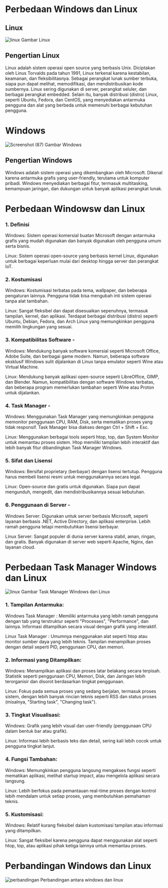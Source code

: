 # Perbedaan Windows dan Linux
## Linux
![linux](https://github.com/user-attachments/assets/40c2786c-4786-4841-830f-6eaa6b8f6cba)
Gambar Linux

## Pengertian Linux
Linux adalah sistem operasi open source yang berbasis Unix. Diciptakan oleh Linus Torvalds pada tahun 1991, Linux terkenal karena kestabilan, keamanan, dan fleksibilitasnya. Sebagai perangkat lunak sumber terbuka, siapa pun dapat melihat, memodifikasi, dan mendistribusikan kode sumbernya. Linux sering digunakan di server, perangkat seluler, dan berbagai perangkat embedded. Selain itu, banyak distribusi (distro) Linux, seperti Ubuntu, Fedora, dan CentOS, yang menyediakan antarmuka pengguna dan alat yang berbeda untuk memenuhi berbagai kebutuhan pengguna.

# Windows
![Screenshot (87)](https://github.com/user-attachments/assets/9647562d-f9c9-4813-b092-64b827c82246)
Gambar Windows

## Pengertian Windows
Windows adalah sistem operasi yang dikembangkan oleh Microsoft. Dikenal karena antarmuka grafis yang user-friendly, terutama untuk komputer pribadi. Windows menyediakan berbagai fitur, termasuk multitasking, kemampuan jaringan, dan dukungan untuk banyak aplikasi perangkat lunak. 

# Perbedaan Windowsw dan Linux

### 1. Definisi

Windows: Sistem operasi komersial buatan Microsoft dengan antarmuka grafis yang mudah digunakan dan banyak digunakan oleh pengguna umum serta bisnis.

Linux: Sistem operasi open-source yang berbasis kernel Linux, digunakan untuk berbagai keperluan mulai dari desktop hingga server dan perangkat IoT.

### 2. Kostumisasi

Windows: Kostumisasi terbatas pada tema, wallpaper, dan beberapa pengaturan lainnya. Pengguna tidak bisa mengubah inti sistem operasi tanpa alat tambahan.

Linux: Sangat fleksibel dan dapat disesuaikan sepenuhnya, termasuk tampilan, kernel, dan aplikasi. Terdapat berbagai distribusi (distro) seperti Ubuntu, Debian, Fedora, dan Arch Linux yang memungkinkan pengguna memilih lingkungan yang sesuai.

### 3. Kompatibilitas Software -

Windows: Mendukung banyak software komersial seperti Microsoft Office, Adobe Suite, dan berbagai game modern. Namun, beberapa software eksklusif Windows sulit dijalankan di Linux tanpa emulator seperti Wine atau Virtual Machine.

Linux: Mendukung banyak aplikasi open-source seperti LibreOffice, GIMP, dan Blender. Namun, kompatibilitas dengan software Windows terbatas, dan beberapa program memerlukan tambahan seperti Wine atau Proton untuk dijalankan.

### 4. Task Manager -
   
Windows: Menggunakan Task Manager yang memungkinkan pengguna memonitor penggunaan CPU, RAM, Disk, serta mematikan proses yang tidak responsif. Task Manager bisa diakses dengan Ctrl + Shift + Esc.

Linux: Menggunakan berbagai tools seperti htop, top, dan System Monitor untuk memantau proses sistem. Htop memiliki tampilan lebih interaktif dan lebih banyak fitur dibandingkan Task Manager Windows.


### 5. Sifat dan Lisensi

Windows: Bersifat proprietary (berbayar) dengan lisensi tertutup. Pengguna harus membeli lisensi resmi untuk menggunakannya secara legal.

Linux: Open-source dan gratis untuk digunakan. Siapa pun dapat mengunduh, mengedit, dan mendistribusikannya sesuai kebutuhan.


### 6. Penggunaan di Server -

Windows Server: Digunakan untuk server berbasis Microsoft, seperti layanan berbasis .NET, Active Directory, dan aplikasi enterprise. Lebih ramah pengguna tetapi membutuhkan lisensi berbayar.

Linux Server: Sangat populer di dunia server karena stabil, aman, ringan, dan gratis. Banyak digunakan di server web seperti Apache, Nginx, dan layanan cloud.


# Perbedaan Task Manager  Windows dan Linux
![linux](https://github.com/user-attachments/assets/c3b7ade0-6c88-4f92-8f86-095cc8e64494)
Gambar Task Manager  Windows dan Linux

### 1. Tampilan Antarmuka:

Windows Task Manager : Memiliki antarmuka yang lebih ramah pengguna dengan tab yang terstruktur seperti "Processes", "Performance", dan lainnya. Informasi ditampilkan secara visual dengan grafik yang interaktif.

Linux Task Manager : Umumnya menggunakan alat seperti htop atau monitor sumber daya yang lebih teknis. Tampilan menampilkan proses dengan detail seperti PID, penggunaan CPU, dan memori.


### 2. Informasi yang Ditampilkan:

Windows: Menampilkan aplikasi dan proses latar belakang secara terpisah. Statistik seperti penggunaan CPU, Memori, Disk, dan Jaringan lebih terorganisir dan disorot berdasarkan tingkat penggunaan.

Linux: Fokus pada semua proses yang sedang berjalan, termasuk proses sistem, dengan lebih banyak rincian teknis seperti RSS dan status proses (misalnya, "Starting task", "Changing task").


### 3. Tingkat Visualisasi:

Windows: Grafik yang lebih visual dan user-friendly (penggunaan CPU dalam bentuk bar atau grafik).

Linux: Informasi lebih berbasis teks dan detail, sering kali lebih cocok untuk pengguna tingkat lanjut.


### 4. Fungsi Tambahan:

Windows: Memungkinkan pengguna langsung mengakses fungsi seperti mematikan aplikasi, melihat startup impact, atau mengelola aplikasi secara langsung.

Linux: Lebih berfokus pada pemantauan real-time proses dengan kontrol lebih mendalam untuk setiap proses, yang membutuhkan pemahaman teknis.


### 5. Kustomisasi:

Windows: Relatif kurang fleksibel dalam kustomisasi tampilan atau informasi yang ditampilkan.

Linux: Sangat fleksibel karena pengguna dapat menggunakan alat seperti htop, top, atau aplikasi pihak ketiga lainnya untuk memantau proses.

# Perbandingan Windows dan Linux
![perbandingan](https://github.com/user-attachments/assets/40d5d0e7-f0e5-4b15-8c7f-ebe902604db1)
Perbandingan antara windows dan linux










